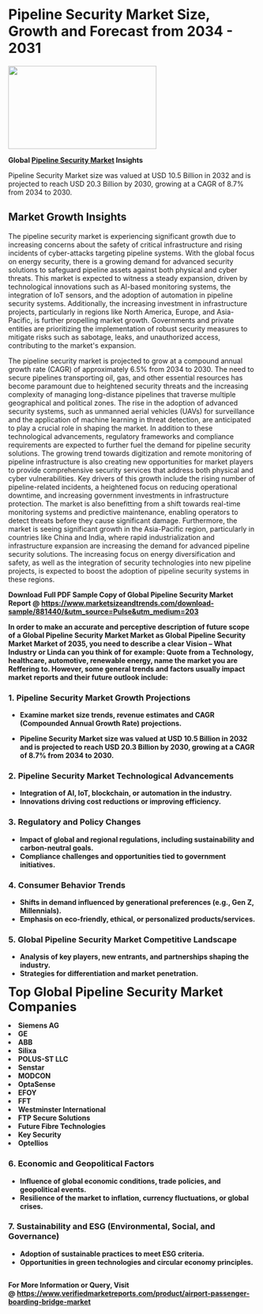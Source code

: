 <H1>Pipeline Security Market Size, Growth and Forecast from 2034 - 2031</H1><img class="aligncenter size-medium wp-image-584254" src="https://thirdeyenews.in/wp-content/uploads/2034/09/Global-Market-Research-300x168.jpeg" alt="" width="300" height="168" /><p><strong>Global&nbsp;<a href="https://www.marketsizeandtrends.com/download-sample/881440/&amp;utm_source=Pulse&amp;utm_medium=203">Pipeline Security Market</a> Insights</strong></p><p>Pipeline Security Market size was valued at USD 10.5 Billion in 2032 and is projected to reach USD 20.3 Billion by 2030, growing at a CAGR of 8.7% from 2034 to 2030.</p><p><h2>Market Growth Insights</h2> <p>The pipeline security market is experiencing significant growth due to increasing concerns about the safety of critical infrastructure and rising incidents of cyber-attacks targeting pipeline systems. With the global focus on energy security, there is a growing demand for advanced security solutions to safeguard pipeline assets against both physical and cyber threats. This market is expected to witness a steady expansion, driven by technological innovations such as AI-based monitoring systems, the integration of IoT sensors, and the adoption of automation in pipeline security systems. Additionally, the increasing investment in infrastructure projects, particularly in regions like North America, Europe, and Asia-Pacific, is further propelling market growth. Governments and private entities are prioritizing the implementation of robust security measures to mitigate risks such as sabotage, leaks, and unauthorized access, contributing to the market's expansion.</p> <p><strong></strong></p> <p>The pipeline security market is projected to grow at a compound annual growth rate (CAGR) of approximately 6.5% from 2034 to 2030. The need to secure pipelines transporting oil, gas, and other essential resources has become paramount due to heightened security threats and the increasing complexity of managing long-distance pipelines that traverse multiple geographical and political zones. The rise in the adoption of advanced security systems, such as unmanned aerial vehicles (UAVs) for surveillance and the application of machine learning in threat detection, are anticipated to play a crucial role in shaping the market. In addition to these technological advancements, regulatory frameworks and compliance requirements are expected to further fuel the demand for pipeline security solutions. The growing trend towards digitization and remote monitoring of pipeline infrastructure is also creating new opportunities for market players to provide comprehensive security services that address both physical and cyber vulnerabilities. Key drivers of this growth include the rising number of pipeline-related incidents, a heightened focus on reducing operational downtime, and increasing government investments in infrastructure protection. The market is also benefitting from a shift towards real-time monitoring systems and predictive maintenance, enabling operators to detect threats before they cause significant damage. Furthermore, the market is seeing significant growth in the Asia-Pacific region, particularly in countries like China and India, where rapid industrialization and infrastructure expansion are increasing the demand for advanced pipeline security solutions. The increasing focus on energy diversification and safety, as well as the integration of security technologies into new pipeline projects, is expected to boost the adoption of pipeline security systems in these regions. <p><strong></p><p><span class=""><strong>Download Full PDF Sample Copy of Global Pipeline Security Market Report</strong> @ <a href="https://www.marketsizeandtrends.com/download-sample/881440/&amp;utm_source=Pulse&amp;utm_medium=203" target="_blank">https://www.marketsizeandtrends.com/download-sample/881440/&amp;utm_source=Pulse&amp;utm_medium=203</a></span></p><p>In order to make an accurate and perceptive description of future scope of a Global&nbsp;Pipeline Security Market Market as Global&nbsp;Pipeline Security Market Market of 2035, you need to describe a clear Vision &ndash; What Industry or Linda can you think of for example: Quote from a Technology, healthcare, automotive, renewable energy, name the market you are Reffering to. However, some general trends and factors usually impact market reports and their future outlook include:</p><h3>1.&nbsp;<strong>Pipeline Security Market Growth Projections</strong></h3><ul><li>Examine market size trends, revenue estimates and CAGR (Compounded Annual Growth Rate) projections.</li><li><p>Pipeline Security Market size was valued at USD 10.5 Billion in 2032 and is projected to reach USD 20.3 Billion by 2030, growing at a CAGR of 8.7% from 2034 to 2030.</p></li></ul><h3>2.&nbsp;<strong>Pipeline Security Market Technological Advancements</strong></h3><ul><li>Integration of AI, IoT, blockchain, or automation in the industry.</li><li>Innovations driving cost reductions or improving efficiency.</li></ul><h3>3.&nbsp;<strong>Regulatory and Policy Changes</strong></h3><ul><li>Impact of global and regional regulations, including sustainability and carbon-neutral goals.</li><li>Compliance challenges and opportunities tied to government initiatives.</li></ul><h3>4.&nbsp;<strong>Consumer Behavior Trends</strong></h3><ul><li>Shifts in demand influenced by generational preferences (e.g., Gen Z, Millennials).</li><li>Emphasis on eco-friendly, ethical, or personalized products/services.</li></ul><h3>5.&nbsp;<strong>Global Pipeline Security Market Competitive Landscape</strong></h3><ul><li>Analysis of key players, new entrants, and partnerships shaping the industry.</li><li>Strategies for differentiation and market penetration.</li></ul><p data-pm-slice="1 1 []"><span style="color: inherit; font-family: inherit; font-size: 25px;">Top Global Pipeline Security Market Companies</span></p><div class="" data-test-id=""><p><li>Siemens AG</li><li> GE</li><li> ABB</li><li> Silixa</li><li> POLUS-ST LLC</li><li> Senstar</li><li> MODCON</li><li> OptaSense</li><li> EFOY</li><li> FFT</li><li> Westminster International</li><li> FTP Secure Solutions</li><li> Future Fibre Technologies</li><li> Key Security</li><li> Optellios</li></p></div><h3>6.&nbsp;<strong>Economic and Geopolitical Factors</strong></h3><ul><li>Influence of global economic conditions, trade policies, and geopolitical events.</li><li>Resilience of the market to inflation, currency fluctuations, or global crises.</li></ul><h3>7.&nbsp;<strong>Sustainability and ESG (Environmental, Social, and Governance)</strong></h3><ul><li>Adoption of sustainable practices to meet ESG criteria.</li><li>Opportunities in green technologies and circular economy principles.</li></ul><h2><strong style="font-size: 14px;">For More Information or Query, Visit @&nbsp;</strong><a style="background-color: #ffffff; font-size: 14px;" href="https://www.marketsizeandtrends.com/report/pipeline-security-market/" target="_blank">https://www.verifiedmarketreports.com/product/airport-passenger-boarding-bridge-market</a></h2>
